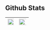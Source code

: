 
## Github Stats

| <img width="150%" align="center" src="https://github-readme-stats.vercel.app/api/pin/?username=mostafa-cse&repo=mostafa-cse&theme=radical&show_icons=true&hide_border=true" /> | <img width="150%" align="right" src="https://github-readme-stats.vercel.app/api?username=mostafa-cse&theme=radical&hide_border=true"/> |
|---|---|
